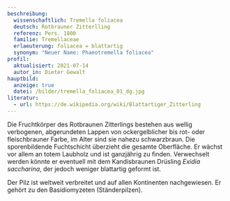 ```yaml
---
beschreibung:
  wissenschaftlich: Tremella foliacea
  deutsch: Rotbrauner Zitterlling
  referenz: Pers. 1800
  familie: Tremellaceae
  erlaeuterung: foliacea = blattartig
  synonym: "Neuer Name: Phaeotremella foliacea"
profil:
  aktualisiert: 2021-07-14
  autor_in: Dieter Gewalt
hauptbild:
  anzeige: true
  datei: /bilder/tremella_foliacea_01_dg.jpg
literatur:
  - url: https://de.wikipedia.org/wiki/Blattartiger_Zitterling
---
```

Die Fruchtkörper des Rotbraunen Zitterlings bestehen aus wellig verbogenen, abgerundeten Lappen von ockergelblicher bis rot- oder fleischbrauner Farbe, im Alter sind sie nahezu schwarzbraun. Die sporenbildende Fuchtschicht überzieht die gesamte Oberfläche. Er wächst vor allem an totem Laubholz und ist ganzjährig zu finden. Verwechselt werden könnte er eventuell mit dem Kandisbraunen Drüsling *Exidia saccharina*, der jedoch weniger blattartig geformt ist.

Der Pilz ist weltweit verbreitet und auf allen Kontinenten nachgewiesen. Er gehört zu den Basidiomyzeten (Ständerpilzen).